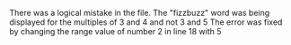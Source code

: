 There was a logical mistake in the file.
The "fizzbuzz" word was being displayed for the multiples of 3 and 4 and not 3 and 5
The error was fixed by changing the range value of number 2 in line 18 with 5
